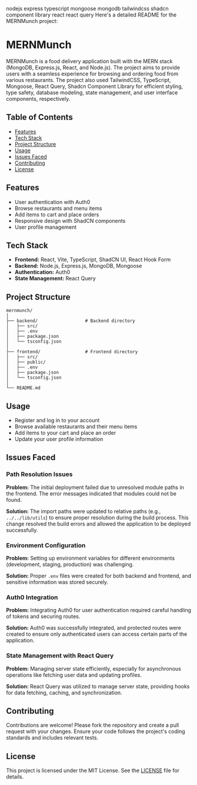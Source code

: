 nodejs
express
typescript
mongoose
mongodb
tailwindcss
shadcn component library
react
react query
Here's a detailed README for the MERNMunch project:

# MERNMunch

MERNMunch is a food delivery application built with the MERN stack (MongoDB, Express.js, React, and Node.js). The project aims to provide users with a seamless experience for browsing and ordering food from various restaurants. The project also used TailwindCSS, TypeScript, Mongoose, React Query, Shadcn Component Library for efficient styling, type safety, database modeling, state management, and user interface components, respectively.

## Table of Contents

- [Features](#features)
- [Tech Stack](#tech-stack)
- [Project Structure](#project-structure)
- [Usage](#usage)
- [Issues Faced](#issues-faced)
- [Contributing](#contributing)
- [License](#license)

## Features

- User authentication with Auth0
- Browse restaurants and menu items
- Add items to cart and place orders
- Responsive design with ShadCN components
- User profile management

## Tech Stack

- **Frontend:** React, Vite, TypeScript, ShadCN UI, React Hook Form
- **Backend:** Node.js, Express.js, MongoDB, Mongoose
- **Authentication:** Auth0
- **State Management:** React Query

## Project Structure

```
mernmunch/
│
├── backend/                  # Backend directory
│   ├── src/
│   ├── .env
│   ├── package.json
│   └── tsconfig.json
│
├── frontend/                 # Frontend directory
│   ├── src/
│   ├── public/
│   ├── .env
│   ├── package.json
│   └── tsconfig.json
│
└── README.md
```

## Usage

- Register and log in to your account
- Browse available restaurants and their menu items
- Add items to your cart and place an order
- Update your user profile information

## Issues Faced

### Path Resolution Issues

**Problem:** The initial deployment failed due to unresolved module paths in the frontend. The error messages indicated that modules could not be found.

**Solution:** The import paths were updated to relative paths (e.g., `../../lib/utils`) to ensure proper resolution during the build process. This change resolved the build errors and allowed the application to be deployed successfully.

### Environment Configuration

**Problem:** Setting up environment variables for different environments (development, staging, production) was challenging.

**Solution:** Proper `.env` files were created for both backend and frontend, and sensitive information was stored securely.

### Auth0 Integration

**Problem:** Integrating Auth0 for user authentication required careful handling of tokens and securing routes.

**Solution:** Auth0 was successfully integrated, and protected routes were created to ensure only authenticated users can access certain parts of the application.

### State Management with React Query

**Problem:** Managing server state efficiently, especially for asynchronous operations like fetching user data and updating profiles.

**Solution:** React Query was utilized to manage server state, providing hooks for data fetching, caching, and synchronization.

## Contributing

Contributions are welcome! Please fork the repository and create a pull request with your changes. Ensure your code follows the project's coding standards and includes relevant tests.

## License

This project is licensed under the MIT License. See the [LICENSE](LICENSE) file for details.
